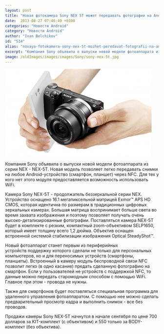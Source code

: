 ```yaml
---
layout: post
title: "Новая фотокамера Sony NEX 5T может передавать фотографии на Android устройства через NFC"
date:  2013-08-27 07:46:40 +0300
categories: "Новости Android"
category: "Новости Android"
author: "Ivan Belchikov"
id: "534"
alias: "novaya-fotokamera-sony-nex-5t-mozhet-peredavat-fotografii-na-android-ustrojstva-cherez-nfc"
excerpt: "Компания Sony объявила о выпуски новой модели фотоаппарата из серии NEX - NEX-5T. Новая модель позволяет легко передавать снимки на любое Android-устройство (смартфон, планшет) через NFС. Для тех у кого нет этого модуля предоставляется возможность использовать WiFi."
image: /oldImages/images/images/Sony/sony-nex-5t.jpg
---
```

<img src="/oldImages/images/images/Sony/sony-nex-5t.jpg" alt="Sony Nex 5t NFC" />

Компания Sony объявила о выпуски новой модели фотоаппарата из серии NEX - NEX-5T. Новая модель позволяет легко передавать снимки на любое Android-устройство (смартфон, планшет) через NFС. Для тех у кого нет этого модуля предоставляется возможность использовать WiFi.


Камера Sony NEX-5T - продолжатель беззеркальной серии NEX. Устройство оснащено 16.1 мегапиксельной матрицей Exmor™ APS HD CMOS, которая идентична по размерам в традиционных цифровых зеркальных камерах. Большая матрица воспринимает больше света во время захвата изображения и поэтому позволяет получать очень высоко-детализированные фотографии. Поставляться камера NEX-5T будет в комплекте с резким, компактный zoom-объективом SELP1650, который имеет толщину всего 1,2 дюйма. Объектив оснащен встроенной системой стабилизации изображения Optical SteadyShot™.

Новый фотоаппарат станет первым из периферийных устройств поддержку которого сделали не только для персональных компьютеров, но и для переносимых устройств (смартфоны, планшеты). Встроенный в камеру модуль беспроводной связи NFC позволит легко (в одно касание) предать сделанную фотографию на смартфон. Если у пользователей не устройств с поддержкой NFC, то данные можно передать старомодным способом с помощью WiFi. Главное при этом - провода не нужны.

Также для смартфонов будет поставляться специальная программа для удаленного управления фотоаппаратом. С помощью нее можно сделать предварительный просмотр кадра и выполнить снимок - все без проводов.

Продажи камеры Sony NEX-5T начнутся в начале сентября по цене 700 долларов за KIT-комплект (с объективом) и 550 только за BODY-комплект (без объектива). 
